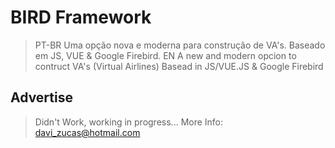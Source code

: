 # BIRD Framework
> PT-BR
> Uma opção nova e moderna para construção de VA's.
> Baseado em JS, VUE & Google Firebird.
> EN
> A new and modern opcion to contruct VA's (Virtual Airlines)
> Basead in JS/VUE.JS & Google Firebird

## Advertise
> Didn't Work, working in progress...
> More Info: davi_zucas@hotmail.com
